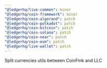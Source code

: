```yaml
---
"@ledgerhq/live-common": minor
"@ledgerhq/coin-framework": minor
"@ledgerhq/coin-algorand": patch
"@ledgerhq/coin-polkadot": patch
"@ledgerhq/coin-bitcoin": patch
"@ledgerhq/coin-solana": patch
"@ledgerhq/coin-near": patch
"@ledgerhq/coin-evm": patch
"@ledgerhq/live-wallet": patch
---
```


Split currencies utils between CoinFmk and LLC
